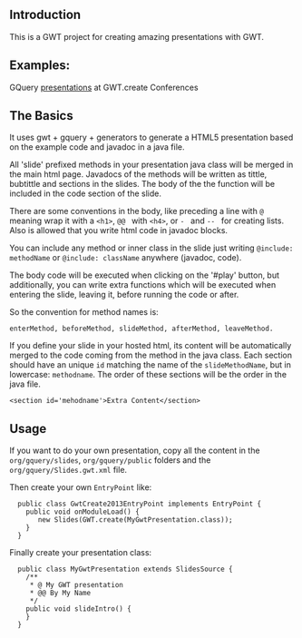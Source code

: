 
## Introduction

This is a GWT project for creating amazing presentations with GWT.

## Examples:
GQuery [presentations](http://manolo.github.io/gwt-slides/) at GWT.create Conferences

## The Basics

It uses gwt + gquery + generators to generate a HTML5 presentation based on the example code and javadoc in a java file.

All 'slide' prefixed methods in your presentation java class will be merged in the main html
page. Javadocs of the methods will be written as tittle, bubtittle
and sections in the slides. The body of the the function will be
included in the code section of the slide.

There are some conventions in the body, like preceding a
line with `@ ` meaning wrap it with a `<h1>`, `@@ ` with `<h4>`,
or `- ` and `-- ` for creating lists. Also is allowed that you write
html code in javadoc blocks.

You can include any method or inner class in the slide just
writing `@include: methodName` or `@include: className` anywhere (javadoc, code).


The body code will be executed when clicking on the '#play' button,
but additionally, you can write extra functions which will be executed
when entering the slide, leaving it, before running the code or after.

So the convention for method names is:

`enterMethod, beforeMethod, slideMethod, afterMethod, leaveMethod.`

If you define your slide in your hosted html, its content will be automatically
merged to the code coming from the method in the java class. 
Each section should have an unique `id` matching the
name of the `slideMethodName`, but in lowercase: `methodname`. The order of
these sections will be the order in the java file.

`<section id='mehodname'>Extra Content</section>`


## Usage

If you want to do your own presentation, copy all the content in the
`org/gquery/slides`, `org/gquery/public` folders and the `org/gquery/Slides.gwt.xml` file.

Then create your own `EntryPoint` like:

```
  public class GwtCreate2013EntryPoint implements EntryPoint {
    public void onModuleLoad() {
       new Slides(GWT.create(MyGwtPresentation.class));
    }
  }
```

Finally create your presentation class:
```
  public class MyGwtPresentation extends SlidesSource {
    /**
     * @ My GWT presentation
     * @@ By My Name
     */
    public void slideIntro() {
    }
  }

```
